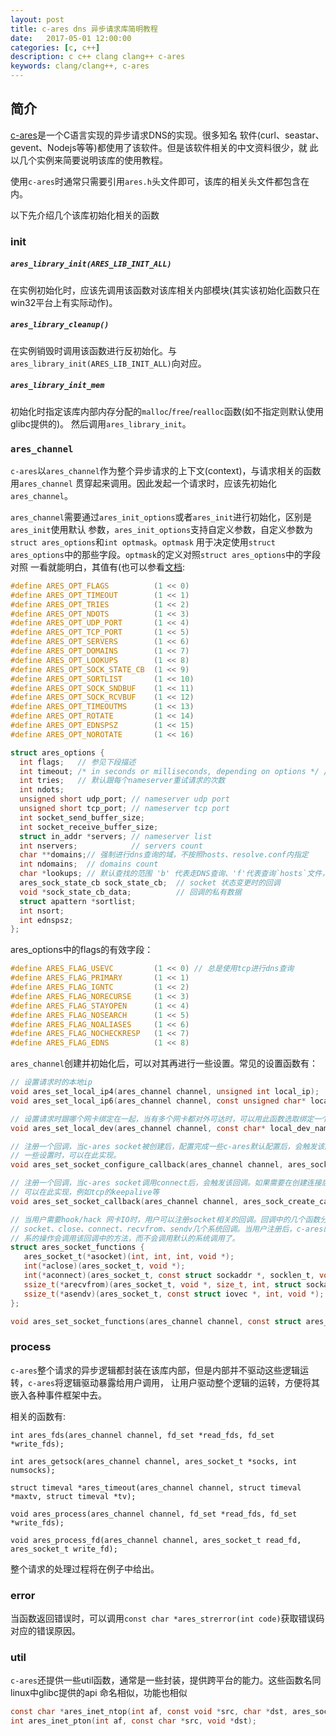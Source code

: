```yaml
---
layout: post
title: c-ares dns 异步请求库简明教程
date:   2017-05-01 12:00:00
categories: [c, c++]
description: c c++ clang clang++ c-ares
keywords: clang/clang++, c-ares
---
```


## 简介

[c-ares](https://github.com/c-ares/c-ares)是一个C语言实现的异步请求DNS的实现。很多知名
软件(curl、seastar、gevent、Nodejs等等)都使用了该软件。但是该软件相关的中文资料很少，就
此以几个实例来简要说明该库的使用教程。

使用`c-ares`时通常只需要引用`ares.h`头文件即可，该库的相关头文件都包含在内。

以下先介绍几个该库初始化相关的函数

### init

##### `ares_library_init(ARES_LIB_INIT_ALL)`

在实例初始化时，应该先调用该函数对该库相关内部模块(其实该初始化函数只在win32平台上有实际动作)。

##### `ares_library_cleanup()`

在实例销毁时调用该函数进行反初始化。与`ares_library_init(ARES_LIB_INIT_ALL)`向对应。

##### `ares_library_init_mem`

初始化时指定该库内部内存分配的`malloc`/`free`/`realloc`函数(如不指定则默认使用glibc提供的)。
然后调用`ares_library_init`。

### `ares_channel`

`c-ares`以`ares_channel`作为整个异步请求的上下文(context)，与请求相关的函数用`ares_channel`
贯穿起来调用。因此发起一个请求时，应该先初始化`ares_channel`。

`ares_channel`需要通过`ares_init_options`或者`ares_init`进行初始化，区别是`ares_init`使用默认
参数，`ares_init_options`支持自定义参数，自定义参数为`struct ares_options`和`int optmask`。`optmask`
用于决定使用`struct ares_options`中的那些字段。`optmask`的定义对照`struct ares_options`中的字段对照
一看就能明白，其值有(也可以参看[文档](https://linux.die.net/man/3/ares_init):

```c
#define ARES_OPT_FLAGS          (1 << 0)
#define ARES_OPT_TIMEOUT        (1 << 1)
#define ARES_OPT_TRIES          (1 << 2)
#define ARES_OPT_NDOTS          (1 << 3)
#define ARES_OPT_UDP_PORT       (1 << 4)
#define ARES_OPT_TCP_PORT       (1 << 5)
#define ARES_OPT_SERVERS        (1 << 6)
#define ARES_OPT_DOMAINS        (1 << 7)
#define ARES_OPT_LOOKUPS        (1 << 8)
#define ARES_OPT_SOCK_STATE_CB  (1 << 9)
#define ARES_OPT_SORTLIST       (1 << 10)
#define ARES_OPT_SOCK_SNDBUF    (1 << 11)
#define ARES_OPT_SOCK_RCVBUF    (1 << 12)
#define ARES_OPT_TIMEOUTMS      (1 << 13)
#define ARES_OPT_ROTATE         (1 << 14)
#define ARES_OPT_EDNSPSZ        (1 << 15)
#define ARES_OPT_NOROTATE       (1 << 16)
```

```c
struct ares_options {
  int flags;   // 参见下段描述
  int timeout; /* in seconds or milliseconds, depending on options */ // 请求超时的时间、默认是5s
  int tries;   // 默认跟每个nameserver重试请求的次数
  int ndots;
  unsigned short udp_port; // nameserver udp port
  unsigned short tcp_port; // nameserver tcp port
  int socket_send_buffer_size;
  int socket_receive_buffer_size;
  struct in_addr *servers; // nameserver list
  int nservers;            // servers count
  char **domains;// 强制进行dns查询的域，不按照hosts、resolve.conf内指定
  int ndomains;  // domains count
  char *lookups; // 默认查找的范围 'b' 代表走DNS查询、'f'代表查询`hosts`文件，默认可以填'fb'
  ares_sock_state_cb sock_state_cb;  // socket 状态变更时的回调
  void *sock_state_cb_data;          // 回调的私有数据
  struct apattern *sortlist;
  int nsort;
  int ednspsz;
};
```

ares_options中的flags的有效字段：
```c
#define ARES_FLAG_USEVC         (1 << 0) // 总是使用tcp进行dns查询
#define ARES_FLAG_PRIMARY       (1 << 1)
#define ARES_FLAG_IGNTC         (1 << 2)
#define ARES_FLAG_NORECURSE     (1 << 3)
#define ARES_FLAG_STAYOPEN      (1 << 4)
#define ARES_FLAG_NOSEARCH      (1 << 5)
#define ARES_FLAG_NOALIASES     (1 << 6)
#define ARES_FLAG_NOCHECKRESP   (1 << 7)
#define ARES_FLAG_EDNS          (1 << 8)
```

`ares_channel`创建并初始化后，可以对其再进行一些设置。常见的设置函数有：
```c
// 设置请求时的本地ip
void ares_set_local_ip4(ares_channel channel, unsigned int local_ip);
void ares_set_local_ip6(ares_channel channel, const unsigned char* local_ip6);

// 设置请求时跟哪个网卡绑定在一起，当有多个网卡都对外可达时，可以用此函数选取绑定一个网卡
void ares_set_local_dev(ares_channel channel, const char* local_dev_name);

// 注册一个回调，当c-ares socket被创建后，配置完成一些c-ares默认配置后，会触发该回调。当需要再自定义
// 一些设置时，可以在此实现。
void ares_set_socket_configure_callback(ares_channel channel, ares_sock_config_callback callback, void *user_data);

// 注册一个回调，当c-ares socket调用connect后，会触发该回调。如果需要在创建连接后做一些自定义设置时，
// 可以在此实现，例如tcp的keepalive等
void ares_set_socket_callback(ares_channel channel, ares_sock_create_callback callback, void *user_data);

// 当用户需要hook/hack 网卡IO时，用户可以注册socket相关的回调。回调中的几个函数分别对应
// socket、close、connect、recvfrom、sendv几个系统回调。当用户注册后，c-ares的跟网络IO有关
// 系的操作会调用该回调中的方法，而不会调用默认的系统调用了。
struct ares_socket_functions {
   ares_socket_t(*asocket)(int, int, int, void *);
   int(*aclose)(ares_socket_t, void *);
   int(*aconnect)(ares_socket_t, const struct sockaddr *, socklen_t, void *);
   ssize_t(*arecvfrom)(ares_socket_t, void *, size_t, int, struct sockaddr *, socklen_t *, void *);
   ssize_t(*asendv)(ares_socket_t, const struct iovec *, int, void *);
};

void ares_set_socket_functions(ares_channel channel, const struct ares_socket_functions *funcs, void *user_data);
```

### process
`c-ares`整个请求的异步逻辑都封装在该库内部，但是内部并不驱动这些逻辑运转，`c-ares`将逻辑驱动暴露给用户调用，
让用户驱动整个逻辑的运转，方便将其嵌入各种事件框架中去。

相关的函数有:
```
int ares_fds(ares_channel channel, fd_set *read_fds, fd_set *write_fds);

int ares_getsock(ares_channel channel, ares_socket_t *socks, int numsocks);

struct timeval *ares_timeout(ares_channel channel, struct timeval *maxtv, struct timeval *tv);

void ares_process(ares_channel channel, fd_set *read_fds, fd_set *write_fds);

void ares_process_fd(ares_channel channel, ares_socket_t read_fd, ares_socket_t write_fd);

```
整个请求的处理过程将在例子中给出。

### error
当函数返回错误时，可以调用`const char *ares_strerror(int code)`获取错误码对应的错误原因。

### util
`c-ares`还提供一些util函数，通常是一些封装，提供跨平台的能力。这些函数名同linux中glibc提供的api
命名相似，功能也相似

```c
const char *ares_inet_ntop(int af, const void *src, char *dst, ares_socklen_t size);
int ares_inet_pton(int af, const char *src, void *dst);
```
